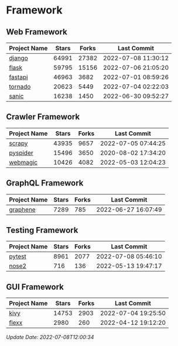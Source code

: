 # Framework

## Web Framework
| Project Name | Stars | Forks | Last Commit |
| ------------ | ----- | ----- | ----------- |
| [django](https://github.com/django/django) | 64991 | 27382 | 2022-07-08 11:30:12 |
| [flask](https://github.com/pallets/flask) | 59795 | 15156 | 2022-07-06 21:05:20 |
| [fastapi](https://github.com/tiangolo/fastapi) | 46963 | 3682 | 2022-07-01 08:59:26 |
| [tornado](https://github.com/tornadoweb/tornado) | 20623 | 5449 | 2022-07-04 02:22:03 |
| [sanic](https://github.com/sanic-org/sanic) | 16238 | 1450 | 2022-06-30 09:52:27 |

## Crawler Framework
| Project Name | Stars | Forks | Last Commit |
| ------------ | ----- | ----- | ----------- |
| [scrapy](https://github.com/scrapy/scrapy) | 43935 | 9657 | 2022-07-05 07:44:25 |
| [pyspider](https://github.com/binux/pyspider) | 15496 | 3650 | 2020-08-02 17:34:20 |
| [webmagic](https://github.com/code4craft/webmagic) | 10426 | 4082 | 2022-05-03 12:04:23 |

## GraphQL Framework
| Project Name | Stars | Forks | Last Commit |
| ------------ | ----- | ----- | ----------- |
| [graphene](https://github.com/graphql-python/graphene) | 7289 | 785 | 2022-06-27 16:07:49 |

## Testing Framework
| Project Name | Stars | Forks | Last Commit |
| ------------ | ----- | ----- | ----------- |
| [pytest](https://github.com/pytest-dev/pytest) | 8961 | 2077 | 2022-07-08 05:46:10 |
| [nose2](https://github.com/nose-devs/nose2) | 716 | 136 | 2022-05-13 19:47:17 |

## GUI Framework
| Project Name | Stars | Forks | Last Commit |
| ------------ | ----- | ----- | ----------- |
| [kivy](https://github.com/kivy/kivy) | 14753 | 2903 | 2022-07-04 19:25:50 |
| [flexx](https://github.com/flexxui/flexx) | 2980 | 260 | 2022-04-12 19:12:20 |

*Update Date: 2022-07-08T12:00:34*